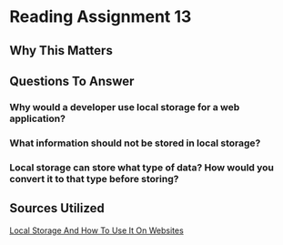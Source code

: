 # Reading Assignment 13

## Why This Matters

## Questions To Answer

### Why would a developer use local storage for a web application?

### What information should not be stored in local storage?

### Local storage can store what type of data? How would you convert it to that type before storing?

## Sources Utilized

[Local Storage And How To Use It On Websites](https://www.smashingmagazine.com/2010/10/local-storage-and-how-to-use-it/)

